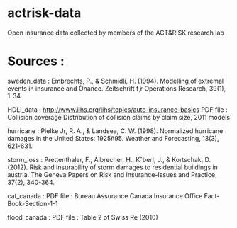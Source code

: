 # actrisk-data
Open insurance data collected by members of the ACT&amp;RISK research lab




# Sources : 

sweden_data :
Embrechts, P., & Schmidli, H. (1994). Modelling of extremal events in
insurance and Önance. Zeitschrift f¸r Operations Research, 39(1), 1-34.

HDLI_data :
http://www.iihs.org/iihs/topics/auto-insurance-basics
PDF file : Collision coverage Distribution of collision
claims by claim size, 2011 models

hurricane : 
Pielke Jr, R. A., & Landsea, C. W. (1998). Normalized hurricane
damages in the United States: 1925ñ95. Weather and Forecasting, 13(3),
621-631.

storm_loss : 
Prettenthaler, F., Albrecher, H., Kˆberl, J., & Kortschak, D. (2012).
Risk and insurability of storm damages to residential buildings in
austria. The Geneva Papers on Risk and Insurance-Issues and Practice,
37(2), 340-364.

cat_canada :
PDF file : Bureau Assurance Canada Insurance Office Fact-Book-Section-1-1

flood_canada : 
PDF file : Table 2 of Swiss Re (2010)
